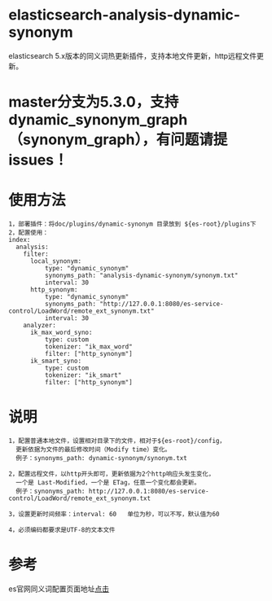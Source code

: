 # elasticsearch-analysis-dynamic-synonym
elasticsearch 5.x版本的同义词热更新插件，支持本地文件更新，http远程文件更新。  

# master分支为5.3.0，支持dynamic_synonym_graph（synonym_graph），有问题请提issues！


# 使用方法
    1，部署插件：将doc/plugins/dynamic-synonym 目录放到 ${es-root}/plugins下
    2，配置使用：
	index:
	  analysis:
		filter:
		  local_synonym: 
			  type: "dynamic_synonym"
			  synonyms_path: "analysis-dynamic-synonym/synonym.txt"
			  interval: 30
		  http_synonym: 
			  type: "dynamic_synonym"
			  synonyms_path: "http://127.0.0.1:8080/es-service-control/LoadWord/remote_ext_synonym.txt"
			  interval: 30
		analyzer:
		  ik_max_word_syno: 
			  type: custom
			  tokenizer: "ik_max_word"
			  filter: ["http_synonym"]
		  ik_smart_syno: 
			  type: custom
			  tokenizer: "ik_smart"
			  filter: ["http_synonym"]


# 说明
    1，配置普通本地文件，设置相对目录下的文件，相对于${es-root}/config，
      更新依据为文件的最后修改时间（Modify time）变化。
      例子：synonyms_path: dynamic-synonym/synonym.txt  
    
    2，配置远程文件，以http开头即可，更新依据为2个http响应头发生变化，
      一个是 Last-Modified，一个是 ETag，任意一个变化都会更新。
      例子：synonyms_path: http://127.0.0.1:8080/es-service-control/LoadWord/remote_ext_synonym.txt
    
    3，设置更新时间频率：interval: 60   单位为秒，可以不写，默认值为60
    
    4，必须编码都要求是UTF-8的文本文件

# 参考
 es官网同义词配置页面地址<a href='https://www.elastic.co/guide/en/elasticsearch/reference/2.3/analysis-synonym-tokenfilter.html'>点击</a>
